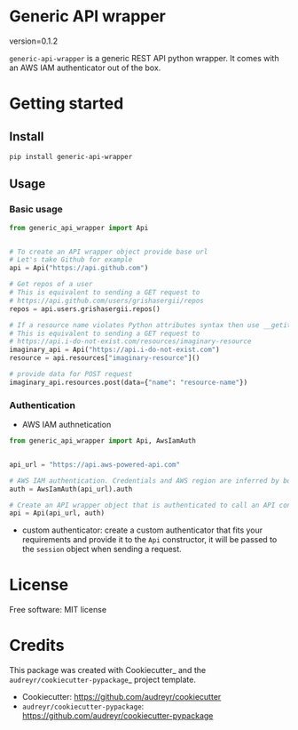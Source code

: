 # Generic API wrapper

version=0.1.2

`generic-api-wrapper` is a generic REST API python wrapper. It comes with an AWS IAM authenticator out of the box. 

# Getting started

## Install
`pip install generic-api-wrapper`

## Usage

### Basic usage
```python
from generic_api_wrapper import Api


# To create an API wrapper object provide base url
# Let's take Github for example
api = Api("https://api.github.com")

# Get repos of a user
# This is equivalent to sending a GET request to
# https://api.github.com/users/grishasergii/repos
repos = api.users.grishasergii.repos()

# If a resource name violates Python attributes syntax then use __getitem__
# This is equivalent to sending a GET request to
# https://api.i-do-not-exist.com/resources/imaginary-resource
imaginary_api = Api("https://api.i-do-not-exist.com")
resource = api.resources["imaginary-resource"]()

# provide data for POST request
imaginary_api.resources.post(data={"name": "resource-name"})
```

### Authentication
- AWS IAM authnetication
```python
from generic_api_wrapper import Api, AwsIamAuth


api_url = "https://api.aws-powered-api.com"

# AWS IAM authentication. Credentials and AWS region are inferred by boto3 from the app environment
auth = AwsIamAuth(api_url).auth

# Create an API wrapper object that is authenticated to call an API configured with an AWS IAM authorizer
api = Api(api_url, auth)
```
- custom authenticator: create a custom authenticator that fits your requirements 
and provide it to the `Api` constructor, it will be passed to the `session` object when sending a request.

# License

Free software: MIT license

# Credits

This package was created with Cookiecutter_ and the `audreyr/cookiecutter-pypackage`_ project template.

- Cookiecutter: https://github.com/audreyr/cookiecutter
- `audreyr/cookiecutter-pypackage`: https://github.com/audreyr/cookiecutter-pypackage
